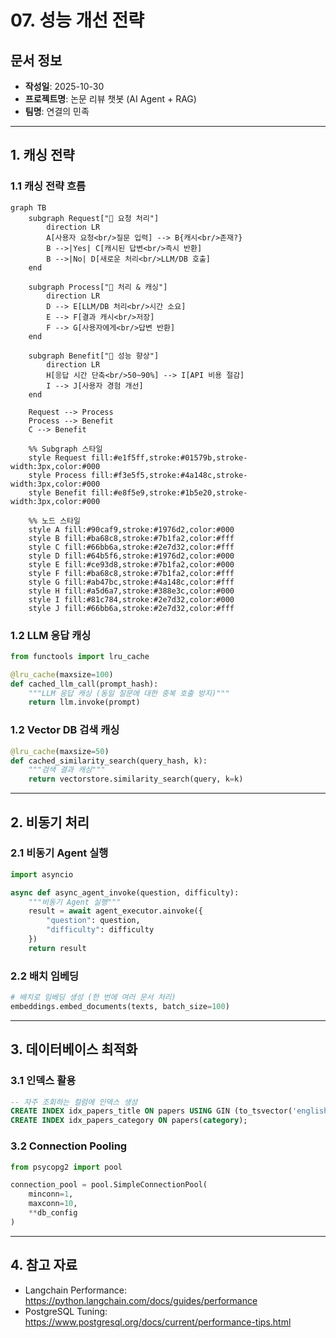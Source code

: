 # 07. 성능 개선 전략

## 문서 정보
- **작성일**: 2025-10-30
- **프로젝트명**: 논문 리뷰 챗봇 (AI Agent + RAG)
- **팀명**: 연결의 민족

---

## 1. 캐싱 전략

### 1.1 캐싱 전략 흐름

```mermaid
graph TB
    subgraph Request["🔸 요청 처리"]
        direction LR
        A[사용자 요청<br/>질문 입력] --> B{캐시<br/>존재?}
        B -->|Yes| C[캐시된 답변<br/>즉시 반환]
        B -->|No| D[새로운 처리<br/>LLM/DB 호출]
    end

    subgraph Process["🔹 처리 & 캐싱"]
        direction LR
        D --> E[LLM/DB 처리<br/>시간 소요]
        E --> F[결과 캐시<br/>저장]
        F --> G[사용자에게<br/>답변 반환]
    end

    subgraph Benefit["🔺 성능 향상"]
        direction LR
        H[응답 시간 단축<br/>50~90%] --> I[API 비용 절감]
        I --> J[사용자 경험 개선]
    end

    Request --> Process
    Process --> Benefit
    C --> Benefit

    %% Subgraph 스타일
    style Request fill:#e1f5ff,stroke:#01579b,stroke-width:3px,color:#000
    style Process fill:#f3e5f5,stroke:#4a148c,stroke-width:3px,color:#000
    style Benefit fill:#e8f5e9,stroke:#1b5e20,stroke-width:3px,color:#000

    %% 노드 스타일
    style A fill:#90caf9,stroke:#1976d2,color:#000
    style B fill:#ba68c8,stroke:#7b1fa2,color:#fff
    style C fill:#66bb6a,stroke:#2e7d32,color:#fff
    style D fill:#64b5f6,stroke:#1976d2,color:#000
    style E fill:#ce93d8,stroke:#7b1fa2,color:#000
    style F fill:#ba68c8,stroke:#7b1fa2,color:#fff
    style G fill:#ab47bc,stroke:#4a148c,color:#fff
    style H fill:#a5d6a7,stroke:#388e3c,color:#000
    style I fill:#81c784,stroke:#2e7d32,color:#000
    style J fill:#66bb6a,stroke:#2e7d32,color:#fff
```

### 1.2 LLM 응답 캐싱

```python
from functools import lru_cache

@lru_cache(maxsize=100)
def cached_llm_call(prompt_hash):
    """LLM 응답 캐싱 (동일 질문에 대한 중복 호출 방지)"""
    return llm.invoke(prompt)
```

### 1.2 Vector DB 검색 캐싱

```python
@lru_cache(maxsize=50)
def cached_similarity_search(query_hash, k):
    """검색 결과 캐싱"""
    return vectorstore.similarity_search(query, k=k)
```

---

## 2. 비동기 처리

### 2.1 비동기 Agent 실행

```python
import asyncio

async def async_agent_invoke(question, difficulty):
    """비동기 Agent 실행"""
    result = await agent_executor.ainvoke({
        "question": question,
        "difficulty": difficulty
    })
    return result
```

### 2.2 배치 임베딩

```python
# 배치로 임베딩 생성 (한 번에 여러 문서 처리)
embeddings.embed_documents(texts, batch_size=100)
```

---

## 3. 데이터베이스 최적화

### 3.1 인덱스 활용

```sql
-- 자주 조회하는 컬럼에 인덱스 생성
CREATE INDEX idx_papers_title ON papers USING GIN (to_tsvector('english', title));
CREATE INDEX idx_papers_category ON papers(category);
```

### 3.2 Connection Pooling

```python
from psycopg2 import pool

connection_pool = pool.SimpleConnectionPool(
    minconn=1,
    maxconn=10,
    **db_config
)
```

---

## 4. 참고 자료

- Langchain Performance: https://python.langchain.com/docs/guides/performance
- PostgreSQL Tuning: https://www.postgresql.org/docs/current/performance-tips.html
